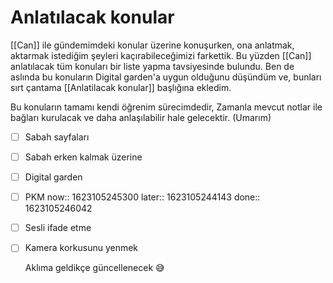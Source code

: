 # Anlatılacak konular

[[Can]] ile gündemimdeki konular üzerine konuşurken, ona anlatmak, aktarmak istediğim şeyleri kaçırabileceğimizi farkettik. Bu yüzden [[Can]] anlatılacak tüm konuları bir liste yapma tavsiyesinde bulundu. Ben de aslında bu konuların Digital garden'a uygun olduğunu düşündüm ve, bunları sırt çantama [[Anlatilacak konular]] başlığına ekledim.

Bu konuların tamamı kendi öğrenim sürecimdedir, Zamanla mevcut notlar ile bağları kurulacak ve daha anlaşılabilir hale gelecektir. (Umarım)
- [ ] Sabah sayfaları
- [ ] Sabah erken kalmak üzerine
- [ ] Digital garden
- [ ] PKM
  now:: 1623105245300
  later:: 1623105244143
  done:: 1623105246042
- [ ] Sesli ifade etme
- [ ] Kamera korkusunu yenmek
  
  Aklıma geldikçe güncellenecek 😅